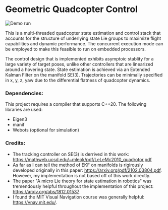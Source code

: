 # Geometric Quadcopter Control
![Demo run](https://github.com/niwhsa9/geometric-quad-control/blob/master/demo2.gif?raw=true)


This is a multi-threaded quadcopter state estimation and control stack that accounts for the structure of underlying state Lie groups to maximize flight capabilities and dynamic performance. The concurrent execution mode can be employed to make this feasible to run on embedded processors.

The control design that is implemented exhibits asymptoic stablity for a large variety of target poses, unlike other controllers that are linearized around a hovering state. State estimation is achieved via an Extended Kalman Filter on the manifold SE(3). Trajectories can be minimally specified in x, y, z, yaw due to the differential flatness of quadcopter dynamics. 

### Dependencies: 

This project requires a compiler that supports C++20. The following libraries are used: 
- Eigen3
- manif 
- Webots (optional for simulation)

### Credits:
- The tracking controller on SE(3) is derrived in this work: https://mathweb.ucsd.edu/~mleok/pdf/LeLeMc2010_quadrotor.pdf
- As far as I can tell the method of EKF on manifolds is rigirously developed originally in this paper: https://arxiv.org/pdf/2102.03804.pdf. However, my implementation is not based off of this work directly.
- The paper "A micro Lie theory for state estimation in robotics" was tremendously helpful throughout the implementation of this project: https://arxiv.org/abs/1812.01537
- I found the MIT Visual Navigation course was generally helpful: https://vnav.mit.edu/. 

